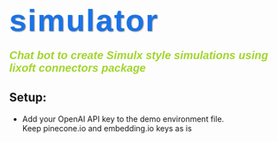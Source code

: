 
<!-- README.md is generated from README.Rmd. Please edit that file -->

# <span class="cool-font">simulator</span>

<link href="https://fonts.googleapis.com/css2?family=Orbitron:wght@700&display=swap" rel="stylesheet">

<style>
.cool-font {
  font-family: 'Orbitron', sans-serif;
  font-size: 2em;
  color: #1a73e8;
  letter-spacing: 2px;
  text-shadow: 1px 1px 2px #888;
}
</style>


<style>
.cool-font2 {
  font-family: 'Orbitron', sans-serif;
  font-size: 20;
  color: #a2d52c;
}
</style>

##### <span class="cool-font2">Chat bot to create Simulx style simulations using lixoft connectors package</span>

## Setup:

- Add your OpenAI API key to the demo environment file.  
  Keep pinecone.io and embedding.io keys as is
